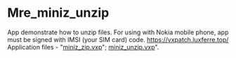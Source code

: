 # Mre_miniz_unzip
App demonstrate how to unzip files. For using with Nokia mobile phone, app must be signed with IMSI (your SIM card) code.
https://vxpatch.luxferre.top/
Application files - "[miniz_zip.vxp](https://github.com/RDZDX/mre_miniz_tools/blob/main/miniz_zip.vxp?raw=true)"; [miniz_unzip.vxp](https://github.com/RDZDX/mre_miniz_unzip/blob/main/mre_miniz_unzip.vxp?raw=true)".
